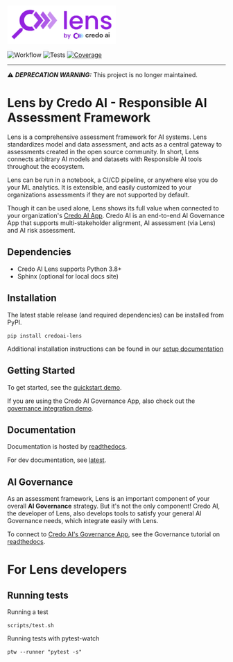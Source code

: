 <img src="https://raw.githubusercontent.com/credo-ai/credoai_lens/develop/docs/_static/images/credo_ai-lens.png" width="250" alt="Credo AI Lens"><br>

![Workflow](https://github.com/credo-ai/credoai_lens/actions/workflows/test-reports.yml/badge.svg)
![Tests](https://credoai-cicd-public-artifacts.s3.us-west-2.amazonaws.com/credoai_lens/main/tests-badge.svg)
[![Coverage](https://credoai-cicd-public-artifacts.s3.us-west-2.amazonaws.com/credoai_lens/main/coverage-badge.svg)](https://credoai-cicd-public-artifacts.s3.us-west-2.amazonaws.com/credoai_lens/main/html/index.html)

--------------------------------------

:warning: **_DEPRECATION WARNING:_** This project is no longer maintained.

# Lens by Credo AI - Responsible AI Assessment Framework

Lens is a comprehensive assessment framework for AI systems. 
Lens standardizes model and data assessment, and acts as a central gateway to assessments 
created in the open source community. In short, Lens connects arbitrary AI models and datasets
with Responsible AI tools throughout the ecosystem.

Lens can be run in a notebook, a CI/CD pipeline, or anywhere else you do your ML analytics.
It is extensible, and easily customized to your organizations assessments if they are not 
supported by default. 

Though it can be used alone, Lens shows its full value when connected to your organization's 
[Credo AI App](https://www.credo.ai/product). Credo AI is an end-to-end AI Governance
App that supports multi-stakeholder alignment, AI assessment (via Lens) and AI risk assessment.



## Dependencies

- Credo AI Lens supports Python 3.8+
- Sphinx (optional for local docs site)


## Installation

The latest stable release (and required dependencies) can be installed from PyPI.

```
pip install credoai-lens
```

Additional installation instructions can be found in our [setup documentation](https://credoai-lens.readthedocs.io/en/stable/pages/setup.html)

## Getting Started
To get started, see the [quickstart demo](https://credoai-lens.readthedocs.io/en/stable/notebooks/quickstart.html).

If you are using the Credo AI Governance App, also check out the [governance integration demo](https://credoai-lens.readthedocs.io/en/stable/notebooks/governance_integration.html).

## Documentation

Documentation is hosted by [readthedocs](https://credoai-lens.readthedocs.io/en/stable/).

For dev documentation, see [latest](https://credoai-lens.readthedocs.io/en/stable/index.html).

## AI Governance

As an assessment framework, Lens is an important component of your overall **AI Governance** strategy.
But it's not the only component! Credo AI, the developer of Lens, also develops
tools to satisfy your general AI Governance needs, which integrate easily with Lens.

To connect to [Credo AI's Governance App](https://www.credo.ai/product), see the Governance
tutorial on [readthedocs](https://credoai-lens.readthedocs.io/en/stable/notebooks/governance_integration.html).
 
# For Lens developers

## Running tests


Running a test

```shell
scripts/test.sh
```

Running tests with pytest-watch

```shell
ptw --runner "pytest -s"
```
